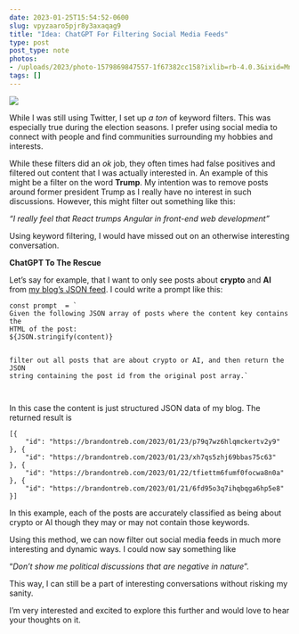 ```yaml
---
date: 2023-01-25T15:54:52-0600
slug: vpyzaaro5pjr8y3axaqag9
title: "Idea: ChatGPT For Filtering Social Media Feeds"
type: post
post_type: note
photos:
- /uploads/2023/photo-1579869847557-1f67382cc158?ixlib=rb-4.0.3&ixid=MnwxMjA3fDB8MHxwaG90by1wYWdlfHx8fGVufDB8fHx8&auto=format&fit=crop&w=1000&q=80
tags: []
---
```

![](/uploads/2023/photo-1579869847557-1f67382cc158?ixlib=rb-4.0.3&ixid=MnwxMjA3fDB8MHxwaG90by1wYWdlfHx8fGVufDB8fHx8&auto=format&fit=crop&w=1000&q=80)


While I was still using Twitter, I set up *a ton* of keyword filters. This was especially true during the election seasons. I prefer using social media to connect with people and find communities surrounding my hobbies and interests.


While these filters did an *ok* job, they often times had false positives and filtered out content that I was actually interested in. An example of this might be a filter on the word **Trump**. My intention was to remove posts around former president Trump as I really have no interest in such discussions. However, this might filter out something like this:


*“I really feel that React trumps Angular in front-end web development”*


Using keyword filtering, I would have missed out on an otherwise interesting conversation.


**ChatGPT To The Rescue**


Let’s say for example, that I want to only see posts about **crypto** and **AI** from [my blog’s JSON feed](https://brandontreb.com/feed.json). I could write a prompt like this:



```
const prompt  = `
Given the following JSON array of posts where the content key contains the 
HTML of the post:    
${JSON.stringify(content)}


filter out all posts that are about crypto or AI, and then return the JSON
string containing the post id from the original post array.`



```

In this case the content is just structured JSON data of my blog. The returned result is



```
[{
	"id": "https://brandontreb.com/2023/01/23/p79q7wz6hlqmckertv2y9"
}, {
	"id": "https://brandontreb.com/2023/01/23/xh7qs5zhj69bbas75c63"
}, {
	"id": "https://brandontreb.com/2023/01/22/tfiettm6fumf0focwa8n0a"
}, {
	"id": "https://brandontreb.com/2023/01/21/6fd95o3q7ihqbqga6hp5e8"
}]

```

In this example, each of the posts are accurately classified as being about crypto or AI though they may or may not contain those keywords.


Using this method, we can now filter out social media feeds in much more interesting and dynamic ways. I could now say something like


“*Don’t show me political discussions that are negative in nature*”.


This way, I can still be a part of interesting conversations without risking my sanity.


I’m very interested and excited to explore this further and would love to hear your thoughts on it.



